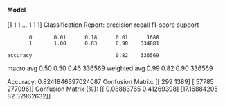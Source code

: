 #### Model
[1 1 1 ... 1 1 1]
Classification Report:
              precision    recall  f1-score   support

           0       0.01      0.18      0.01      1688
           1       1.00      0.83      0.90    334881

    accuracy                           0.82    336569
   macro avg       0.50      0.50      0.46    336569
weighted avg       0.99      0.82      0.90    336569

Accuracy: 0.8241846397024087
Confusion Matrix:
[[   299   1389]
 [ 57785 277096]]
Confusion Matrix (%):
[[ 0.08883765  0.41269398]
 [17.16884205 82.32962632]]
